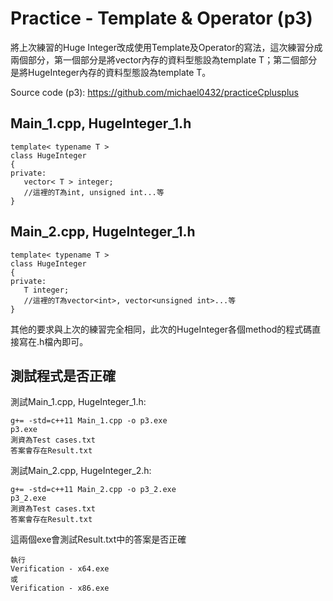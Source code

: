 # Practice - Template & Operator (p3)

將上次練習的Huge Integer改成使用Template及Operator的寫法，這次練習分成兩個部分，第一個部分是將vector內存的資料型態設為template T；第二個部分是將HugeInteger內存的資料型態設為template T。

Source code (p3): https://github.com/michael0432/practiceCplusplus

## Main_1.cpp, HugeInteger_1.h

```cpp=1
template< typename T >
class HugeInteger
{
private:
   vector< T > integer;
   //這裡的T為int, unsigned int...等
}
```

## Main_2.cpp, HugeInteger_1.h

```cpp=1
template< typename T >
class HugeInteger
{
private:
   T integer;
   //這裡的T為vector<int>, vector<unsigned int>...等
}
```

其他的要求與上次的練習完全相同，此次的HugeInteger各個method的程式碼直接寫在.h檔內即可。

## 測試程式是否正確

測試Main_1.cpp, HugeInteger_1.h:

```
g+= -std=c++11 Main_1.cpp -o p3.exe
p3.exe
測資為Test cases.txt
答案會存在Result.txt
```

測試Main_2.cpp, HugeInteger_2.h:

```
g+= -std=c++11 Main_2.cpp -o p3_2.exe
p3_2.exe
測資為Test cases.txt
答案會存在Result.txt
```

這兩個exe會測試Result.txt中的答案是否正確

```
執行
Verification - x64.exe
或
Verification - x86.exe
```

